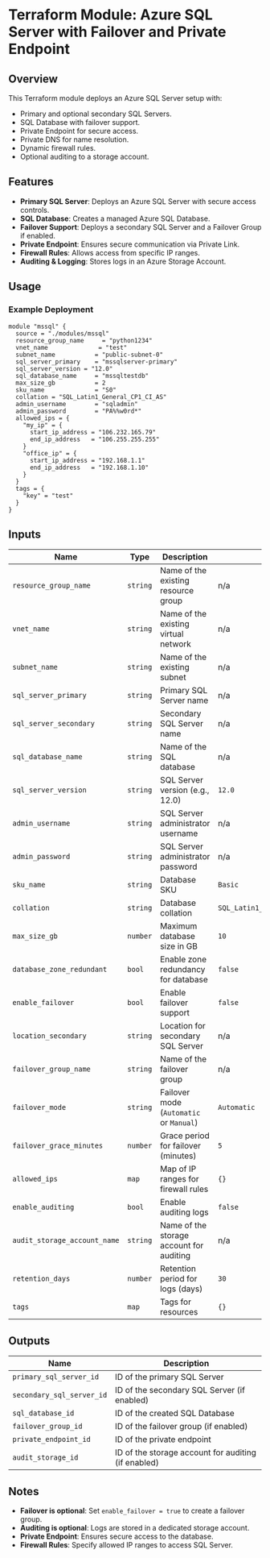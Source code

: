# Terraform Module: Azure SQL Server with Failover and Private Endpoint

## Overview
This Terraform module deploys an Azure SQL Server setup with:
- Primary and optional secondary SQL Servers.
- SQL Database with failover support.
- Private Endpoint for secure access.
- Private DNS for name resolution.
- Dynamic firewall rules.
- Optional auditing to a storage account.

## Features
- **Primary SQL Server**: Deploys an Azure SQL Server with secure access controls.
- **SQL Database**: Creates a managed Azure SQL Database.
- **Failover Support**: Deploys a secondary SQL Server and a Failover Group if enabled.
- **Private Endpoint**: Ensures secure communication via Private Link.
- **Firewall Rules**: Allows access from specific IP ranges.
- **Auditing & Logging**: Stores logs in an Azure Storage Account.

## Usage
### Example Deployment
```hcl
module "mssql" {
  source = "./modules/mssql"
  resource_group_name     = "python1234" 
  vnet_name              = "test"
  subnet_name           = "public-subnet-0"
  sql_server_primary    = "mssqlserver-primary"
  sql_server_version = "12.0"
  sql_database_name     = "mssqltestdb"
  max_size_gb           = 2
  sku_name              = "S0"
  collation = "SQL_Latin1_General_CP1_CI_AS"
  admin_username        = "sqladmin"
  admin_password        = "PA%%w0rd*"
  allowed_ips = {
    "my_ip" = {
      start_ip_address = "106.232.165.79"
      end_ip_address   = "106.255.255.255"
    }
    "office_ip" = {
      start_ip_address = "192.168.1.1"
      end_ip_address   = "192.168.1.10"
    }
  }
  tags = {
    "key" = "test"
  }
}
```

## Inputs
| Name | Type | Description | Default |
|------|------|-------------|---------|
| `resource_group_name` | `string` | Name of the existing resource group | n/a |
| `vnet_name` | `string` | Name of the existing virtual network | n/a |
| `subnet_name` | `string` | Name of the existing subnet | n/a |
| `sql_server_primary` | `string` | Primary SQL Server name | n/a |
| `sql_server_secondary` | `string` | Secondary SQL Server name | n/a |
| `sql_database_name` | `string` | Name of the SQL database | n/a |
| `sql_server_version` | `string` | SQL Server version (e.g., 12.0) | `12.0` |
| `admin_username` | `string` | SQL Server administrator username | n/a |
| `admin_password` | `string` | SQL Server administrator password | n/a |
| `sku_name` | `string` | Database SKU | `Basic` |
| `collation` | `string` | Database collation | `SQL_Latin1_General_CP1_CI_AS` |
| `max_size_gb` | `number` | Maximum database size in GB | `10` |
| `database_zone_redundant` | `bool` | Enable zone redundancy for database | `false` |
| `enable_failover` | `bool` | Enable failover support | `false` |
| `location_secondary` | `string` | Location for secondary SQL Server | n/a |
| `failover_group_name` | `string` | Name of the failover group | n/a |
| `failover_mode` | `string` | Failover mode (`Automatic` or `Manual`) | `Automatic` |
| `failover_grace_minutes` | `number` | Grace period for failover (minutes) | `5` |
| `allowed_ips` | `map` | Map of IP ranges for firewall rules | `{}` |
| `enable_auditing` | `bool` | Enable auditing logs | `false` |
| `audit_storage_account_name` | `string` | Name of the storage account for auditing | n/a |
| `retention_days` | `number` | Retention period for logs (days) | `30` |
| `tags` | `map` | Tags for resources | `{}` |

## Outputs
| Name | Description |
|------|-------------|
| `primary_sql_server_id` | ID of the primary SQL Server |
| `secondary_sql_server_id` | ID of the secondary SQL Server (if enabled) |
| `sql_database_id` | ID of the created SQL Database |
| `failover_group_id` | ID of the failover group (if enabled) |
| `private_endpoint_id` | ID of the private endpoint |
| `audit_storage_id` | ID of the storage account for auditing (if enabled) |

## Notes
- **Failover is optional**: Set `enable_failover = true` to create a failover group.
- **Auditing is optional**: Logs are stored in a dedicated storage account.
- **Private Endpoint**: Ensures secure access to the database.
- **Firewall Rules**: Specify allowed IP ranges to access SQL Server.
